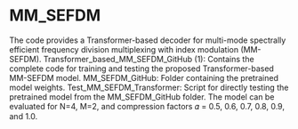 # MM_SEFDM
The code provides a Transformer-based decoder for multi-mode spectrally efficient frequency division multiplexing with index modulation (MM-SEFDM).
Transformer_based_MM_SEFDM_GitHub (1): Contains the complete code for training and testing the proposed Transformer-based MM-SEFDM model.
MM_SEFDM_GitHub: Folder containing the pretrained model weights.
Test_MM_SEFDM_Transformer: Script for directly testing the pretrained model from the MM_SEFDM_GitHub folder. The model can be evaluated for N=4, M=2, and compression factors 𝛼 = 0.5, 0.6, 0.7, 0.8, 0.9, and 1.0.
